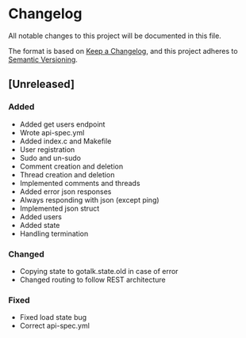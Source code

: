 # Changelog

All notable changes to this project will be documented in this file.

The format is based on [Keep a Changelog](https://keepachangelog.com/en/1.1.0/), and this project adheres to [Semantic Versioning](https://semver.org/spec/v2.0.0.html).


## [Unreleased]

### Added

- Added get users endpoint
- Wrote api-spec.yml
- Added index.c and Makefile
- User registration
- Sudo and un-sudo
- Comment creation and deletion
- Thread creation and deletion
- Implemented comments and threads
- Added error json responses
- Always responding with json (except ping)
- Implemented json struct
- Added users
- Added state
- Handling termination

### Changed

- Copying state to gotalk.state.old in case of error
- Changed routing to follow REST architecture

### Fixed

- Fixed load state bug
- Correct api-spec.yml



